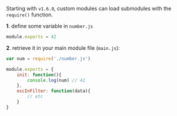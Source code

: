 Starting with `v1.6.0`, custom modules can load submodules with the `require()` function.

**1**. define some variable in `number.js`

```javascript
module.exports = 42
```

**2**. retrieve it in your main module file (`main.js`):

```javascript
var num = require('./number.js')

module.exports = {
    init: function(){
        console.log(num) // 42
    },
    oscInFilter: function(data){
        // etc
    }
}
```

